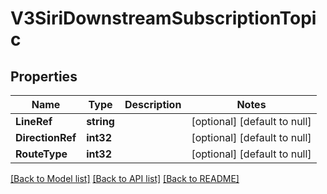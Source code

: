 # V3SiriDownstreamSubscriptionTopic

## Properties
Name | Type | Description | Notes
------------ | ------------- | ------------- | -------------
**LineRef** | **string** |  | [optional] [default to null]
**DirectionRef** | **int32** |  | [optional] [default to null]
**RouteType** | **int32** |  | [optional] [default to null]

[[Back to Model list]](../README.md#documentation-for-models) [[Back to API list]](../README.md#documentation-for-api-endpoints) [[Back to README]](../README.md)

